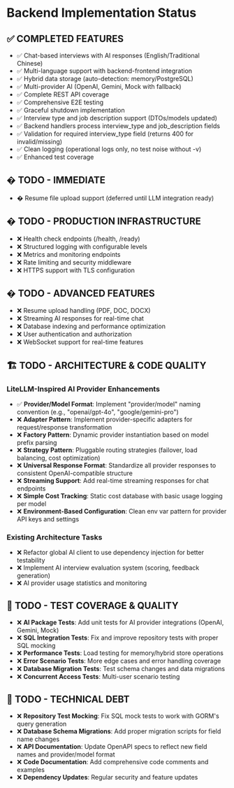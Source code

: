 # Backend Implementation Status

## ✅ **COMPLETED FEATURES**

- ✅ Chat-based interviews with AI responses (English/Traditional Chinese)
- ✅ Multi-language support with backend-frontend integration
- ✅ Hybrid data storage (auto-detection: memory/PostgreSQL)
- ✅ Multi-provider AI (OpenAI, Gemini, Mock with fallback)
- ✅ Complete REST API coverage
- ✅ Comprehensive E2E testing
- ✅ Graceful shutdown implementation
- ✅ Interview type and job description support (DTOs/models updated)
- ✅ Backend handlers process interview_type and job_description fields
- ✅ Validation for required interview_type field (returns 400 for invalid/missing)
- ✅ Clean logging (operational logs only, no test noise without -v)
- ✅ Enhanced test coverage

## � **TODO - IMMEDIATE**

- � Resume file upload support (deferred until LLM integration ready)

## � **TODO - PRODUCTION INFRASTRUCTURE**

- ❌ Health check endpoints (/health, /ready)
- ❌ Structured logging with configurable levels
- ❌ Metrics and monitoring endpoints
- ❌ Rate limiting and security middleware
- ❌ HTTPS support with TLS configuration

## � **TODO - ADVANCED FEATURES**

- ❌ Resume upload handling (PDF, DOC, DOCX)
- ❌ Streaming AI responses for real-time chat
- ❌ Database indexing and performance optimization
- ❌ User authentication and authorization
- ❌ WebSocket support for real-time features

## 🏗️ **TODO - ARCHITECTURE & CODE QUALITY**

### **LiteLLM-Inspired AI Provider Enhancements**

- ✅ **Provider/Model Format**: Implement "provider/model" naming convention (e.g., "openai/gpt-4o", "google/gemini-pro")
- ❌ **Adapter Pattern**: Implement provider-specific adapters for request/response transformation
- ❌ **Factory Pattern**: Dynamic provider instantiation based on model prefix parsing
- ❌ **Strategy Pattern**: Pluggable routing strategies (failover, load balancing, cost optimization)
- ❌ **Universal Response Format**: Standardize all provider responses to consistent OpenAI-compatible structure
- ❌ **Streaming Support**: Add real-time streaming responses for chat endpoints
- ❌ **Simple Cost Tracking**: Static cost database with basic usage logging per model
- ❌ **Environment-Based Configuration**: Clean env var pattern for provider API keys and settings

### **Existing Architecture Tasks**

- ❌ Refactor global AI client to use dependency injection for better testability
- ❌ Implement AI interview evaluation system (scoring, feedback generation)  
- ❌ AI provider usage statistics and monitoring

## 🧪 **TODO - TEST COVERAGE & QUALITY**

- ❌ **AI Package Tests**: Add unit tests for AI provider integrations (OpenAI, Gemini, Mock)
- ❌ **SQL Integration Tests**: Fix and improve repository tests with proper SQL mocking
- ❌ **Performance Tests**: Load testing for memory/hybrid store operations
- ❌ **Error Scenario Tests**: More edge cases and error handling coverage
- ❌ **Database Migration Tests**: Test schema changes and data migrations
- ❌ **Concurrent Access Tests**: Multi-user scenario testing

## 🔄 **TODO - TECHNICAL DEBT**

- ❌ **Repository Test Mocking**: Fix SQL mock tests to work with GORM's query generation
- ❌ **Database Schema Migrations**: Add proper migration scripts for field name changes
- ❌ **API Documentation**: Update OpenAPI specs to reflect new field names and provider/model format
- ❌ **Code Documentation**: Add comprehensive code comments and examples
- ❌ **Dependency Updates**: Regular security and feature updates
